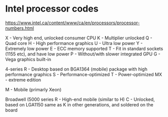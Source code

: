# Intel processor codes

https://www.intel.ca/content/www/ca/en/processors/processor-numbers.html

X - Very high end, unlocked consumer CPU
K - Multiplier unlocked
Q - Quad core
H - High performance graphics
U - Ultra low power
Y - Extremely low power
E - ECC memory supported
T - Fit in standard sockets (1155 etc), and have low power
P - Without/with slower integrated GPU
G - Vega graphics built-in

4-series
R - Desktop based on BGA1364 (mobile) package with high performance graphics
S - Performance-optimized
T - Power-optimized
MX - extreme edition

M - Mobile (primarly Xeon)

Broadwell (5000 series
R - High-end mobile (similar to H)
C - Unlocked, based on LGA1150 same as K in other generations, and soldered on the board
